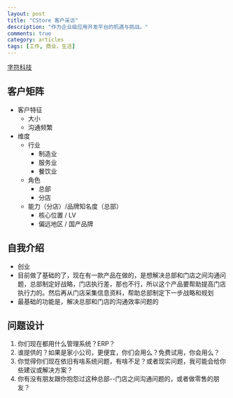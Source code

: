 ```yaml
---
layout: post
title: "CStore 客户采访"
description: "作为企业级应用开发平台的机遇与挑战。"
comments: true
category: articles
tags: [工作, 商业，生活]
---
```

[字符科技](http://www.alphabets.cn/)

## 客户矩阵
- 客户特征
	- 大小
	- 沟通频繁
- 维度
	- 行业
		- 制造业
		- 服务业
		- 餐饮业
	- 角色
		- 总部
		- 分店
	- 能力（分店）/品牌知名度（总部）
	 	- 核心位置 / LV
		- 偏远地区 / 国产品牌
	
## 自我介绍
- 创业
- 目前做了基础的了，现在有一款产品在做的，是想解决总部和门店之间沟通问题，总部制定好战略，门店执行差，那也不行，所以这个产品要帮助提高门店执行力的。然后再从门店采集信息资料，帮助总部制定下一步战略和规划
- 最基础的功能是，解决总部和门店的沟通效率问题的

## 问题设计
1. 你们现在都用什么管理系统？ERP？
2. 谁提供的？如果是家小公司，更便宜，你们会用么？免费试用，你会用么？
3. 你觉得你们现在依旧有啥系统问题，有啥不足？或者现实问题，我可能会给你些建议或解决方案？
4. 你有没有朋友跟你抱怨过这种总部--门店之间沟通问题的，或者做零售的朋友？